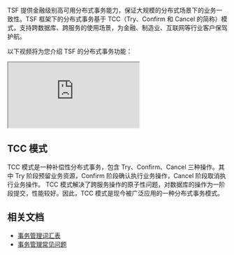 TSF 提供金融级别高可用分布式事务能力，保证大规模的分布式场景下的业务一致性。TSF 框架下的分布式事务基于 TCC（Try、Confirm 和 Cancel 的简称）模式，支持跨数据库、跨服务的使用场景，为金融、制造业、互联网等行业客户保驾护航。

以下视频将为您介绍 TSF 的分布式事务功能：
<div class="doc-video-mod"><iframe src="https://cloud.tencent.com/edu/learning/quick-play/2038-24388?source=gw.doc.media&withPoster=1&notip=1"></iframe></div>

## TCC 模式
TCC 模式是一种补偿性分布式事务，包含 Try、Confirm、Cancel 三种操作。其中 Try 阶段预留业务资源，Confirm 阶段确认执行业务操作，Cancel 阶段取消执行业务操作。
TCC 模式解决了跨服务操作的原子性问题，对数据库的操作为一阶段提交，性能较好。因此，TCC 模式是现今被广泛应用的一种分布式事务模式。 

## 相关文档
- [事务管理词汇表](https://cloud.tencent.com/document/product/649/13007#S)
- [事务管理常见问题](https://cloud.tencent.com/document/product/649/31164)
